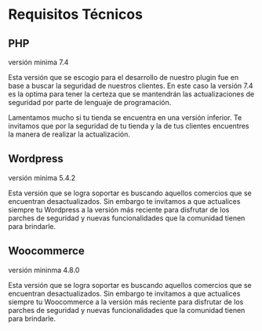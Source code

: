 # Requisitos Técnicos

## PHP

versión minima 7.4

Esta versión que se escogio para el desarrollo de nuestro plugin fue en base a buscar la seguridad de nuestros clientes. En este caso la versión 7.4 es la optima para tener la certeza que se mantendrán las actualizaciones de seguridad por parte de lenguaje de programación.

Lamentamos mucho si tu tienda se encuentra en una versión inferior. Te invitamos que por la seguridad de tu tienda y la de tus clientes encuentres la manera de realizar la actualización.

## Wordpress

versión minima 5.4.2

Esta versión que se logra soportar es buscando aquellos comercios que se encuentran desactualizados. Sin embargo te invitamos a que actualices siempre tu Wordpress a la versión más reciente para disfrutar de los parches de seguridad y nuevas funcionalidades que la comunidad tienen para brindarle.

## Woocommerce

versión mininma 4.8.0

Esta versión que se logra soportar es buscando aquellos comercios que se encuentran desactualizados. Sin embargo te invitamos a que actualices siempre tu Woocommerce a la versión más reciente para disfrutar de los parches de seguridad y nuevas funcionalidades que la comunidad tienen para brindarle.

